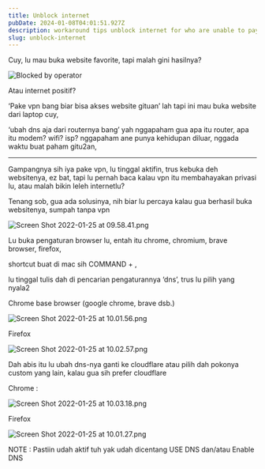 ```yaml
---
title: Unblock internet
pubDate: 2024-01-08T04:01:51.927Z
description: workaround tips unblock internet for who are unable to pay vpn
slug: unblock-internet
---
```


Cuy, lu mau buka website favorite, tapi malah gini hasilnya?

![Blocked by operator](https://drive.google.com/uc?export=view&id=1LeyMMbxrQXzg1HFmBIHWPEaSOJS85Upc)

Atau internet positif?

‘Pake vpn bang biar bisa akses website gituan’ lah tapi ini mau buka website dari laptop cuy,

‘ubah dns aja dari routernya bang’ yah nggapaham gua apa itu router, apa itu modem? wifi? isp? nggapaham ane punya kehidupan diluar, nggada waktu buat paham gitu2an,

---

Gampangnya sih iya pake vpn, lu tinggal aktifin, trus kebuka deh websitenya, ez bat, tapi lu pernah baca kalau vpn itu membahayakan privasi lu, atau malah bikin leleh internetlu?

Tenang sob, gua ada solusinya, nih biar lu percaya kalau gua berhasil buka websitenya, sumpah tanpa vpn

![Screen Shot 2022-01-25 at 09.58.41.png](https://drive.google.com/uc?export=view&id=1T34zCaxoD4KQJnGkGLzl8ymLJZ5-Obq6)

Lu buka pengaturan browser lu, entah itu chrome, chromium, brave browser, firefox,

shortcut buat di mac sih COMMAND + ,

lu tinggal tulis dah di pencarian pengaturannya ‘dns’, trus lu pilih yang nyala2

Chrome base browser (google chrome, brave dsb.)

![Screen Shot 2022-01-25 at 10.01.56.png](https://drive.google.com/uc?export=view&id=1gC9ZWDYzM_6z235JWinT6yNdC626wv2N)



Firefox

![Screen Shot 2022-01-25 at 10.02.57.png](https://drive.google.com/uc?export=view&id=1YzU8UgVxwf8D-UrrwZwtJo7FvGe1_1_3)

Dah abis itu lu ubah dns-nya ganti ke cloudflare atau pilih dah pokonya custom yang lain, kalau gua sih prefer cloudflare

Chrome : 

![Screen Shot 2022-01-25 at 10.03.18.png](https://drive.google.com/uc?export=view&id=1jZluxRmqCi0URubpfTHriX8dRH6b32op)

Firefox

![Screen Shot 2022-01-25 at 10.01.27.png](https://drive.google.com/uc?export=view&id=1pw3OiflYP8mCAyHH7_H3OI6FyfqhAYdD)

NOTE : Pastiin udah aktif tuh yak udah dicentang USE DNS dan/atau Enable DNS